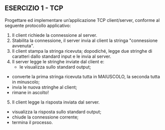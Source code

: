 ## ESERCIZIO 1 - TCP

Progettare ed implementare un’applicazione TCP client/server, conforme al seguente protocollo applicativo:

1. Il client richiede la connessione al server.
2.	Stabilita la connessione, il server invia al client la stringa "connessione avvenuta".
3.	Il client stampa la stringa ricevuta; dopodiché, legge due stringhe di caratteri dallo standard input e le invia al server.
4.	Il server legge le stringhe inviate dal client e:
	 - le visualizza sullo standard output;
   - converte la prima stringa ricevuta tutta in MAIUSCOLO, la seconda tutta in minuscolo;
   - invia le nuova stringhe al client;
   - rimane in ascolto!
5.	Il client legge la risposta inviata dal server.
  -	visualizza la risposta sullo standard output;
  -	chiude la connessione corrente;
  -	termina il processo.
